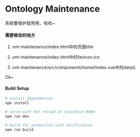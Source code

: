 # Ontology Maintenance

系统要维护就用用，哈哈~

#### 需要修改的地方
1. ont-maintenance/index.html中的页面title

2. ont-maintenance/index.html中的favicon.ico

3. ont-maintenance/src/components/home/Index.vue中的data()

Ok~

#### Build Setup

``` bash
# install dependencies
npm install

# serve with hot reload at localhost:8080
npm run dev

# build for production with minification
npm run build
```
